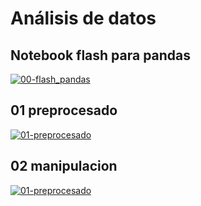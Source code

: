 # Análisis de datos

## Notebook flash para pandas
[![00-flash_pandas](https://colab.research.google.com/assets/colab-badge.svg)](https://colab.research.google.com/github/davidbetancur8/Biomedica/blob/master/ds_2021/02-analisis_de_datos/00-flash_pandas.ipynb)

## 01 preprocesado
[![01-preprocesado](https://colab.research.google.com/assets/colab-badge.svg)](https://colab.research.google.com/github/davidbetancur8/Biomedica/blob/master/ds_2021/02-analisis_de_datos/01-preprocesado.ipynb)

## 02 manipulacion
[![01-preprocesado](https://colab.research.google.com/assets/colab-badge.svg)](https://colab.research.google.com/github/davidbetancur8/Biomedica/blob/master/ds_2021/02-analisis_de_datos/02-manipulacion.ipynb)
